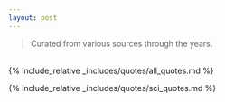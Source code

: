 ```yaml
---
layout: post
---
```



> Curated from various sources through the years. 

<br>
<a name="sci-lum"></a>
{% include_relative _includes/quotes/all_quotes.md %}

<a name="worst-preds"></a>
{% include_relative _includes/quotes/sci_quotes.md %}
